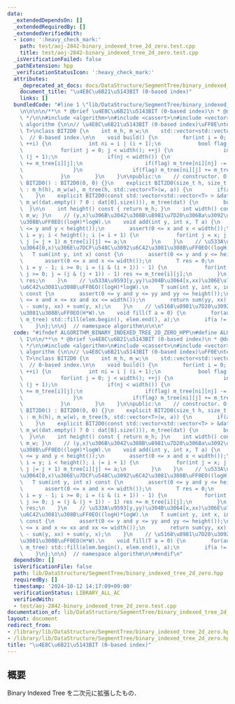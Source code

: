 ```yaml
---
data:
  _extendedDependsOn: []
  _extendedRequiredBy: []
  _extendedVerifiedWith:
  - icon: ':heavy_check_mark:'
    path: test/aoj-2842-binary_indexed_tree_2d_zero.test.cpp
    title: test/aoj-2842-binary_indexed_tree_2d_zero.test.cpp
  _isVerificationFailed: false
  _pathExtension: hpp
  _verificationStatusIcon: ':heavy_check_mark:'
  attributes:
    _deprecated_at_docs: docs/DataStructure/SegmentTree/binary_indexed_tree_2d_zero.md
    document_title: "\u4E8C\u6B21\u5143BIT (0-based index)"
    links: []
  bundledCode: "#line 1 \"lib/DataStructure/SegmentTree/binary_indexed_tree_2d_zero.hpp\"\
    \n\n\n\n/**\n * @brief \u4E8C\u6B21\u5143BIT (0-based index)\n * @docs docs/DataStructure/SegmentTree/binary_indexed_tree_2d_zero.md\n\
    \ */\n\n#include <algorithm>\n#include <cassert>\n#include <vector>\n\nnamespace\
    \ algorithm {\n\n// \u4E8C\u6B21\u5143BIT (0-based index)\uFF0E\ntemplate <typename\
    \ T>\nclass BIT2D0 {\n    int m_h, m_w;\n    std::vector<std::vector<T> > m_tree;\
    \  // 0-based index.\n\n    void build() {\n        for(int i = 0; i < height();\
    \ ++i) {\n            int ni = i | (i + 1);\n            bool flag = (ni < height());\n\
    \            for(int j = 0; j < width(); ++j) {\n                int nj = j |\
    \ (j + 1);\n                if(nj < width()) {\n                    m_tree[i][nj]\
    \ += m_tree[i][j];\n                    if(flag) m_tree[ni][nj] -= m_tree[i][j];\n\
    \                }\n                if(flag) m_tree[ni][j] += m_tree[i][j];\n\
    \            }\n        }\n    }\n\npublic:\n    // constructor. O(H*W).\n   \
    \ BIT2D0() : BIT2D0(0, 0) {}\n    explicit BIT2D0(size_t h, size_t w, T a = 0)\
    \ : m_h(h), m_w(w), m_tree(h, std::vector<T>(w, a)) {\n        if(a != 0) build();\n\
    \    }\n    explicit BIT2D0(const std::vector<std::vector<T> > &dat) : m_h(dat.size()),\
    \ m_w((dat.empty() ? 0 : dat[0].size())), m_tree(dat) {\n        build();\n  \
    \  }\n\n    int height() const { return m_h; }\n    int width() const { return\
    \ m_w; }\n    // (y,x)\u306B\u3042\u308B\u8981\u7D20\u306Ba\u3092\u52A0\u7B97\u3059\
    \u308B\uFF0EO((logH)*logW).\n    void add(int y, int x, T a) {\n        assert(0\
    \ <= y and y < height());\n        assert(0 <= x and x < width());\n        for(int\
    \ i = y; i < height(); i |= i + 1) {\n            for(int j = x; j < width();\
    \ j |= j + 1) m_tree[i][j] += a;\n        }\n    }\n    // \u533A\u9593[0,y)\u304B\
    \u3064[0,x)\u306E\u7DCF\u548C\u3092\u6C42\u3081\u308B\uFF0EO((logH)*logW).\n \
    \   T sum(int y, int x) const {\n        assert(0 <= y and y <= height());\n \
    \       assert(0 <= x and x <= width());\n        T res = 0;\n        for(int\
    \ i = y - 1; i >= 0; i = (i & (i + 1)) - 1) {\n            for(int j = x - 1;\
    \ j >= 0; j = (j & (j + 1)) - 1) res += m_tree[i][j];\n        }\n        return\
    \ res;\n    }\n    // \u533A\u9593[y,yy)\u304B\u3064[x,xx)\u306E\u7DCF\u548C\u3092\
    \u6C42\u3081\u308B\uFF0EO((logH)*logW).\n    T sum(int y, int x, int yy, int xx)\
    \ const {\n        assert(0 <= y and y <= yy and yy <= height());\n        assert(0\
    \ <= x and x <= xx and xx <= width());\n        return sum(yy, xx) - sum(yy, x)\
    \ - sum(y, xx) + sum(y, x);\n    }\n    // \u5168\u8981\u7D20\u3092a\u3067\u57CB\
    \u3081\u308B\uFF0EO(H*W).\n    void fill(T a = 0) {\n        for(auto &elem :\
    \ m_tree) std::fill(elem.begin(), elem.end(), a);\n        if(a != 0) build();\n\
    \    }\n};\n\n}  // namespace algorithm\n\n\n"
  code: "#ifndef ALGORITHM_BINARY_INDEXED_TREE_2D_ZERO_HPP\n#define ALGORITHM_BINARY_INDEXED_TREE_2D_ZERO_HPP\
    \ 1\n\n/**\n * @brief \u4E8C\u6B21\u5143BIT (0-based index)\n * @docs docs/DataStructure/SegmentTree/binary_indexed_tree_2d_zero.md\n\
    \ */\n\n#include <algorithm>\n#include <cassert>\n#include <vector>\n\nnamespace\
    \ algorithm {\n\n// \u4E8C\u6B21\u5143BIT (0-based index)\uFF0E\ntemplate <typename\
    \ T>\nclass BIT2D0 {\n    int m_h, m_w;\n    std::vector<std::vector<T> > m_tree;\
    \  // 0-based index.\n\n    void build() {\n        for(int i = 0; i < height();\
    \ ++i) {\n            int ni = i | (i + 1);\n            bool flag = (ni < height());\n\
    \            for(int j = 0; j < width(); ++j) {\n                int nj = j |\
    \ (j + 1);\n                if(nj < width()) {\n                    m_tree[i][nj]\
    \ += m_tree[i][j];\n                    if(flag) m_tree[ni][nj] -= m_tree[i][j];\n\
    \                }\n                if(flag) m_tree[ni][j] += m_tree[i][j];\n\
    \            }\n        }\n    }\n\npublic:\n    // constructor. O(H*W).\n   \
    \ BIT2D0() : BIT2D0(0, 0) {}\n    explicit BIT2D0(size_t h, size_t w, T a = 0)\
    \ : m_h(h), m_w(w), m_tree(h, std::vector<T>(w, a)) {\n        if(a != 0) build();\n\
    \    }\n    explicit BIT2D0(const std::vector<std::vector<T> > &dat) : m_h(dat.size()),\
    \ m_w((dat.empty() ? 0 : dat[0].size())), m_tree(dat) {\n        build();\n  \
    \  }\n\n    int height() const { return m_h; }\n    int width() const { return\
    \ m_w; }\n    // (y,x)\u306B\u3042\u308B\u8981\u7D20\u306Ba\u3092\u52A0\u7B97\u3059\
    \u308B\uFF0EO((logH)*logW).\n    void add(int y, int x, T a) {\n        assert(0\
    \ <= y and y < height());\n        assert(0 <= x and x < width());\n        for(int\
    \ i = y; i < height(); i |= i + 1) {\n            for(int j = x; j < width();\
    \ j |= j + 1) m_tree[i][j] += a;\n        }\n    }\n    // \u533A\u9593[0,y)\u304B\
    \u3064[0,x)\u306E\u7DCF\u548C\u3092\u6C42\u3081\u308B\uFF0EO((logH)*logW).\n \
    \   T sum(int y, int x) const {\n        assert(0 <= y and y <= height());\n \
    \       assert(0 <= x and x <= width());\n        T res = 0;\n        for(int\
    \ i = y - 1; i >= 0; i = (i & (i + 1)) - 1) {\n            for(int j = x - 1;\
    \ j >= 0; j = (j & (j + 1)) - 1) res += m_tree[i][j];\n        }\n        return\
    \ res;\n    }\n    // \u533A\u9593[y,yy)\u304B\u3064[x,xx)\u306E\u7DCF\u548C\u3092\
    \u6C42\u3081\u308B\uFF0EO((logH)*logW).\n    T sum(int y, int x, int yy, int xx)\
    \ const {\n        assert(0 <= y and y <= yy and yy <= height());\n        assert(0\
    \ <= x and x <= xx and xx <= width());\n        return sum(yy, xx) - sum(yy, x)\
    \ - sum(y, xx) + sum(y, x);\n    }\n    // \u5168\u8981\u7D20\u3092a\u3067\u57CB\
    \u3081\u308B\uFF0EO(H*W).\n    void fill(T a = 0) {\n        for(auto &elem :\
    \ m_tree) std::fill(elem.begin(), elem.end(), a);\n        if(a != 0) build();\n\
    \    }\n};\n\n}  // namespace algorithm\n\n#endif\n"
  dependsOn: []
  isVerificationFile: false
  path: lib/DataStructure/SegmentTree/binary_indexed_tree_2d_zero.hpp
  requiredBy: []
  timestamp: '2024-10-12 14:17:09+09:00'
  verificationStatus: LIBRARY_ALL_AC
  verifiedWith:
  - test/aoj-2842-binary_indexed_tree_2d_zero.test.cpp
documentation_of: lib/DataStructure/SegmentTree/binary_indexed_tree_2d_zero.hpp
layout: document
redirect_from:
- /library/lib/DataStructure/SegmentTree/binary_indexed_tree_2d_zero.hpp
- /library/lib/DataStructure/SegmentTree/binary_indexed_tree_2d_zero.hpp.html
title: "\u4E8C\u6B21\u5143BIT (0-based index)"
---
```

## 概要

Binary Indexed Tree を二次元に拡張したもの．
